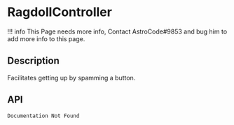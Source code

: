 # RagdollController

!!! info
    This Page needs more info, Contact AstroCode#9853 and bug him to add more info to this page.

## Description
	
Facilitates getting up by spamming a button.

## API

    Documentation Not Found
